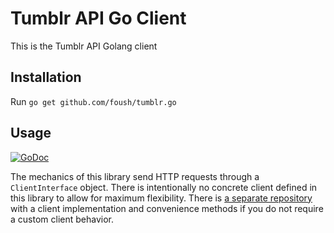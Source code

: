 # Tumblr API Go Client

This is the Tumblr API Golang client

## Installation

Run `go get github.com/foush/tumblr.go`

## Usage

[![GoDoc](https://godoc.org/github.com/foush/tumblr.go?status.svg)](https://godoc.org/github.com/foush/tumblr.go)

The mechanics of this library send HTTP requests through a `ClientInterface` object. There is intentionally no concrete client defined in this library to allow for maximum flexibility. There is [a separate repository](https://github.com/foush/tumblrclient.go) with a client implementation and convenience methods if you do not require a custom client behavior.

